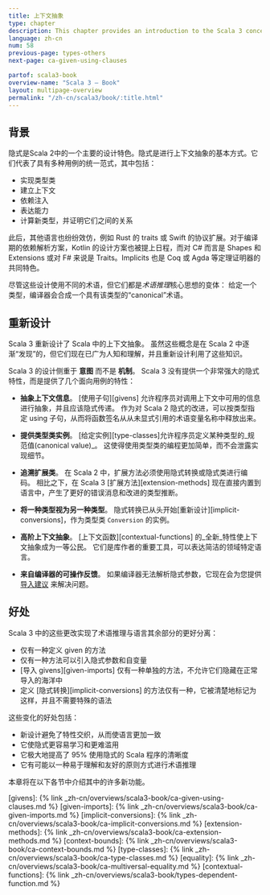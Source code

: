 ```yaml
---
title: 上下文抽象
type: chapter
description: This chapter provides an introduction to the Scala 3 concept of Contextual Abstractions.
language: zh-cn
num: 58
previous-page: types-others
next-page: ca-given-using-clauses

partof: scala3-book
overview-name: "Scala 3 — Book"
layout: multipage-overview
permalink: "/zh-cn/scala3/book/:title.html"
---
```



## 背景

隐式是Scala 2中的一个主要的设计特色。隐式是进行上下文抽象的基本方式。它们代表了具有多种用例的统一范式，其中包括：

- 实现类型类
- 建立上下文
- 依赖注入
- 表达能力
- 计算新类型，并证明它们之间的关系

此后，其他语言也纷纷效仿，例如 Rust 的 traits 或 Swift 的协议扩展。对于编译期的依赖解析方案，Kotlin 的设计方案也被提上日程，而对 C# 而言是 Shapes 和 Extensions 或对 F# 来说是 Traits。Implicits 也是 Coq 或 Agda 等定理证明器的共同特色。

尽管这些设计使用不同的术语，但它们都是*术语推理*核心思想的变体：
给定一个类型，编译器会合成一个具有该类型的“canonical”术语。

## 重新设计

Scala 3 重新设计了 Scala 中的上下文抽象。
虽然这些概念是在 Scala 2 中逐渐“发现”的，但它们现在已广为人知和理解，并且重新设计利用了这些知识。

Scala 3 的设计侧重于 **意图** 而不是 **机制**。
Scala 3 没有提供一个非常强大的隐式特性，而是提供了几个面向用例的特性：

- **抽象上下文信息**。
  [使用子句][givens] 允许程序员对调用上下文中可用的信息进行抽象，并且应该隐式传递。
  作为对 Scala 2 隐式的改进，可以按类型指定 using 子句，从而将函数签名从从未显式引用的术语变量名称中释放出来。

- **提供类型类实例**。
  [给定实例][type-classes]允许程序员定义某种类型的_规范值(canonical value)_。
  这使得使用类型类的编程更加简单，而不会泄露实现细节。

- **追溯扩展类**。
  在 Scala 2 中，扩展方法必须使用隐式转换或隐式类进行编码。
  相比之下，在 Scala 3 [扩展方法][extension-methods] 现在直接内置到语言中，产生了更好的错误消息和改进的类型推断。

- **将一种类型视为另一种类型**。
  隐式转换已从头开始[重新设计][implicit-conversions]，作为类型类 `Conversion` 的实例。

- **高阶上下文抽象**。
  [上下文函数][contextual-functions] 的_全新_特性使上下文抽象成为一等公民。
  它们是库作者的重要工具，可以表达简洁的领域特定语言。

- **来自编译器的可操作反馈**。
  如果编译器无法解析隐式参数，它现在会为您提供 [导入建议](https://www.scala-lang.org/blog/2020/05/05/scala-3-import-suggestions.html) 来解决问题。

## 好处

Scala 3 中的这些更改实现了术语推理与语言其余部分的更好分离：

- 仅有一种定义 given 的方法
- 仅有一种方法可以引入隐式参数和自变量
- [导入 givens][given-imports] 仅有一种单独的方法，不允许它们隐藏在正常导入的海洋中
- 定义 [隐式转换][implicit-conversions] 的方法仅有一种，它被清楚地标记为这样，并且不需要特殊的语法

这些变化的好处包括：

- 新设计避免了特性交织，从而使语言更加一致
- 它使隐式更容易学习和更难滥用
- 它极大地提高了 95% 使用隐式的 Scala 程序的清晰度
- 它有可能以一种易于理解和友好的原则方式进行术语推理

本章将在以下各节中介绍其中的许多新功能。


[givens]: {% link _zh-cn/overviews/scala3-book/ca-given-using-clauses.md %}
[given-imports]: {% link _zh-cn/overviews/scala3-book/ca-given-imports.md %}
[implicit-conversions]: {% link _zh-cn/overviews/scala3-book/ca-implicit-conversions.md %}
[extension-methods]: {% link _zh-cn/overviews/scala3-book/ca-extension-methods.md %}
[context-bounds]: {% link _zh-cn/overviews/scala3-book/ca-context-bounds.md %}
[type-classes]: {% link _zh-cn/overviews/scala3-book/ca-type-classes.md %}
[equality]: {% link _zh-cn/overviews/scala3-book/ca-multiversal-equality.md %}
[contextual-functions]: {% link _zh-cn/overviews/scala3-book/types-dependent-function.md %}
